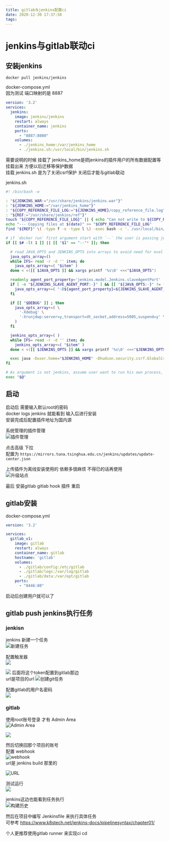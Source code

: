 ```yaml
---
title: gitlab与jenkins配置ci
date: 2020-12-30 17:37:58
tags:
---
```



# jenkins与gitlab联动ci


## 安装jenkins

`docker pull jenkins/jenkins`  

docker-compose.yml  
因为测试 端口映射的是 8887  

```yml
version: '3.2'
services:
  jenkins:
    image: jenkins/jenkins
    restart: always
    container_name: jenkins
    ports:
      - "8887:8080"
    volumes:
      - ./jenkins_home:/var/jenkins_home
      - ./jenkins.sh:/usr/local/bin/jenkins.sh

```

需要说明的时候 挂载了 jenkins_home是把jenkins的插件用户的所有数据配置等挂载出来 方便以后迁移等保护数据  
挂载 jenkins.sh 是为了关闭csrf保护 关闭后才能与gitlab联动  

jenkins.sh
```sh
#! /bin/bash -e

: "${JENKINS_WAR:="/usr/share/jenkins/jenkins.war"}"
: "${JENKINS_HOME:="/var/jenkins_home"}"
: "${COPY_REFERENCE_FILE_LOG:="${JENKINS_HOME}/copy_reference_file.log"}"
: "${REF:="/usr/share/jenkins/ref"}"
touch "${COPY_REFERENCE_FILE_LOG}" || { echo "Can not write to ${COPY_REFERENCE_FILE_LOG}. Wrong volume permissions?"; exit 1; }
echo "--- Copying files at $(date)" >> "$COPY_REFERENCE_FILE_LOG"
find "${REF}" \( -type f -o -type l \) -exec bash -c '. /usr/local/bin/jenkins-support; for arg; do copy_reference_file "$arg"; done' _ {} +

# if `docker run` first argument start with `--` the user is passing jenkins launcher arguments
if [[ $# -lt 1 ]] || [[ "$1" == "--"* ]]; then

  # read JAVA_OPTS and JENKINS_OPTS into arrays to avoid need for eval (and associated vulnerabilities)
  java_opts_array=()
  while IFS= read -r -d '' item; do
    java_opts_array+=( "$item" )
  done < <([[ $JAVA_OPTS ]] && xargs printf '%s\0' <<<"$JAVA_OPTS")

  readonly agent_port_property='jenkins.model.Jenkins.slaveAgentPort'
  if [ -n "${JENKINS_SLAVE_AGENT_PORT:-}" ] && [[ "${JAVA_OPTS:-}" != *"${agent_port_property}"* ]]; then
    java_opts_array+=( "-D${agent_port_property}=${JENKINS_SLAVE_AGENT_PORT}" )
  fi

  if [[ "$DEBUG" ]] ; then
    java_opts_array+=( \
      '-Xdebug' \
      '-Xrunjdwp:server=y,transport=dt_socket,address=5005,suspend=y' \
    )
  fi

  jenkins_opts_array=( )
  while IFS= read -r -d '' item; do
    jenkins_opts_array+=( "$item" )
  done < <([[ $JENKINS_OPTS ]] && xargs printf '%s\0' <<<"$JENKINS_OPTS")

  exec java -Duser.home="$JENKINS_HOME" -Dhudson.security.csrf.GlobalCrumbIssuerConfiguration.DISABLE_CSRF_PROTECTION=true "${java_opts_array[@]}" -jar ${JENKINS_WAR} "${jenkins_opts_array[@]}" "$@"
fi

# As argument is not jenkins, assume user want to run his own process, for example a `bash` shell to explore this image
exec "$@"

```

## 启动

启动后 需要输入默认root的密码  
docker logs jenkins 就能看到 输入后进行安装  
安装完成后配置插件地址为国内源  

系统管理的插件管理  
![插件管理](gitlab与jenkins配置ci/2020-12-30-12-00-26.png)  

点击高级 下拉  
配置为 `https://mirrors.tuna.tsinghua.edu.cn/jenkins/updates/update-center.json`  

上传插件为离线安装使用的 依赖多很麻烦 不得已的话再使用  
![升级站点](gitlab与jenkins配置ci/2020-12-30-12-01-30.png)

最后 安装gitlab  gitlab hook 插件 重启   




## gitlab安装


docker-compose.yml  

```yml
version: '3.2'

services:
  gitlab_v1:
    image: gitlab
    restart: always
    container_name: gitlab
    hostname: 'gitlab'
    volumes:
      - ./gitlab/config:/etc/gitlab
      - ./gitlab/logs:/var/log/gitlab
      - ./gitlab/data:/var/opt/gitlab
    ports:
      - "8446:80"
```

启动后创建用户就可以了  


## gitlab push jenkins执行任务  

### jenkisn
jenkins 新建一个任务  
![新建任务](gitlab与jenkins配置ci/2020-12-30-15-24-54.png)  

配置触发器  
![](gitlab与jenkins配置ci/2020-12-30-17-33-53.png)

![](gitlab与jenkins配置ci/2020-12-30-15-30-40.png)
后面将这个token配置到gitlab那边  
url是项目的url
![创建git任务](gitlab与jenkins配置ci/2020-12-30-15-26-07.png)  

配置gitlab的用户名密码  
![](gitlab与jenkins配置ci/2020-12-30-15-27-33.png)  


### gitlab  

使用root账号登录 才有  Admin Area  
![Admin Area ](gitlab与jenkins配置ci/2020-12-30-15-32-18.png)  

![](gitlab与jenkins配置ci/2020-12-30-15-33-15.png)


然后切换回那个项目的账号  
配置 webhook  
 ![webhook](gitlab与jenkins配置ci/2020-12-30-15-47-25.png)  
url是 jenkins build 那里的  

![URL](gitlab与jenkins配置ci/2020-12-30-15-49-08.png)  

测试运行  
![](gitlab与jenkins配置ci/2020-12-30-15-46-56.png)  


jenkins这边也能看到任务执行  
![构建历史](gitlab与jenkins配置ci/2020-12-30-15-51-20.png)  


然后在项目中编写 Jenkinsfile 来执行具体任务  
可参考 https://www.k8stech.net/jenkins-docs/pipelinesyntax/chapter01/  


个人更推荐使用gitlab runner 来实现ci cd  

